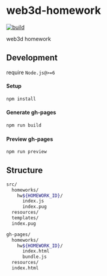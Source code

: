 # web3d-homework

[![build](https://travis-ci.org/ikatyang/web3d-homework.svg)](https://travis-ci.org/ikatyang/web3d-homework)

web3d homework

## Development

require `Node.js@>=6`

#### Setup

```sh
npm install
```

#### Generate gh-pages

```sh
npm run build
```

#### Preview gh-pages

```sh
npm run preview
```

## Structure

```sh
src/
  homeworks/
    hw${HOMEWORK_ID}/
      index.js
      index.pug
  resources/
  templates/
  index.pug
```

```sh
gh-pages/
  homeworks/
    hw${HOMEWORK_ID}/
      index.html
      bundle.js
  resources/
  index.html
```
